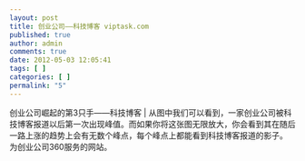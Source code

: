 ```yaml
---
layout: post
title: 创业公司——科技博客 viptask.com
published: true
author: admin
comments: true
date: 2012-05-03 12:05:41
tags: [ ]
categories: [ ]
permalink: "5"
---
```

创业公司崛起的第3只手&mdash;&mdash;科技博客 &#124; 从图中我们可以看到，一家创业公司被科技博客报道以后第一次出现峰值。而如果你将这张图无限放大，你会看到其在随后一路上涨的趋势上会有无数个峰点，每个峰点上都能看到科技博客报道的影子。  
为创业公司360服务的网站。